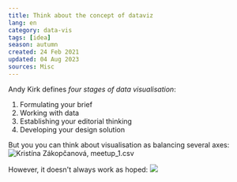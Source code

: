 ```yaml
---
title: Think about the concept of dataviz
lang: en
category: data-vis
tags: [idea]
season: autumn
created: 24 Feb 2021
updated: 04 Aug 2023
sources: Misc
---
```


Andy Kirk defines *four stages of data visualisation*:
1. Formulating your brief
2. Working with data
3. Establishing your editorial thinking
4. Developing your design solution

But you you can think about visualisation as balancing several axes:
![Kristína Zákopčanová, meetup_1.csv](../../assets/files/axes-of-dataviz.png)

However, it doesn't always work as hoped:
![](../../assets/files/data-storytelling-real.jpg)